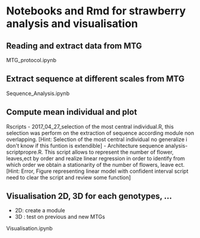 # Notebooks and Rmd for strawberry analysis and visualisation

## Reading and extract data from MTG

MTG_protocol.ipynb

## Extract sequence at different scales from MTG

Sequence_Analysis.ipynb

## Compute mean individual and plot

Rscripts
	- 2017_04_27_selection of the most central individual.R, this selection was perform on the extraction of sequence according module non overlapping. 
	[Hint: Selection of the most central individual no generalize i don't know if this funtion is extendible]
	- Architecture sequence analysis-scriptpropre.R. This script allows to represent the number of flower, leaves,ect by order and realize linear regression in order to identify from which order we obtain a stationarity of the number of flowers, leave ect. 
	[Hint: Error, Figure representing linear model with confident interval script need to clear the script and review some function]   
	
## Visualisation 2D, 3D for each genotypes, ...

* 2D: create a module
* 3D : test on previous and new MTGs

Visualisation.ipynb

